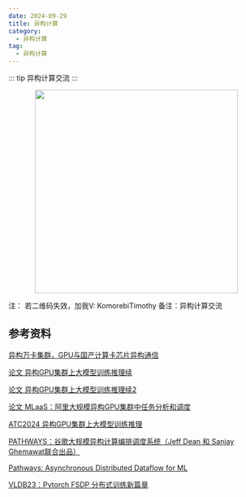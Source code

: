 ```yaml
---
date: 2024-09-29
title: 异构计算
category:
  - 异构计算
tag:
  - 异构计算
---
```


::: tip 异构计算交流
:::


<img src="/assets/images/异构计算.jpg" width="400" style="margin: auto auto auto auto; display: block;" />

注： 若二维码失效，加我V: KomorebiTimothy 备注：异构计算交流


## 参考资料

[异构万卡集群，GPU与国产计算卡芯片异构通信](https://www.bilibili.com/video/BV1fRt2efEZC/?spm_id_from=333.337.search-card.all.click&vd_source=f8b6af2d2ca3f4e95494da62546a0fb9)


[论文 异构GPU集群上大模型训练推理续](https://mp.weixin.qq.com/s/3c15wxlU6jfr-DfqY9e-gw)

[论文 异构GPU集群上大模型训练推理续2](https://mp.weixin.qq.com/s/bO0Hn1GhoMM5uwT9I-3H-g)

[论文 MLaaS：阿里大规模异构GPU集群中任务分析和调度](https://mp.weixin.qq.com/s/0syMz6gpYs3F9tXJ4q0uyQ)

[ATC2024 异构GPU集群上大模型训练推理](https://mp.weixin.qq.com/s/KrtrWTMBaAnXECK8dgMX7g)

[PATHWAYS：谷歌大规模异构计算编排调度系统（Jeff Dean 和 Sanjay Ghemawat联合出品）](https://mp.weixin.qq.com/s/yNLWtE9GmePdZrmmmGdZnA)

[Pathways: Asynchronous Distributed Dataflow for ML](https://zhuanlan.zhihu.com/p/656973882)

[VLDB23：Pytorch FSDP 分布式训练新篇章](https://mp.weixin.qq.com/s/2zCTeFht_YXh1u7kRiIhFA)